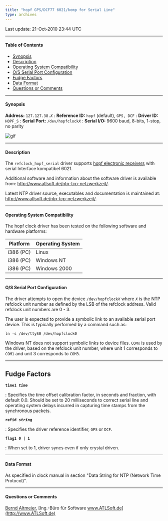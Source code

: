 ```yaml
---
title: "hopf GPS/DCF77 6021/komp for Serial Line"
type: archives
---
```


Last update: 21-Oct-2010 23:44 UTC

* * *

#### Table of Contents

*   [Synopsis](/archives/drivers/driver38/#synopsis)
*   [Description](/archives/drivers/driver38/#description)
*   [Operating System Compatibility](/archives/drivers/driver38/#operating-system-compatibility)
*   [O/S Serial Port Configuration](/archives/drivers/driver38/#os-serial-port-configuration)
*   [Fudge Factors](/archives/drivers/driver38/#fudge-factors)
*   [Data Format](/archives/drivers/driver38/#data-format)
*   [Questions or Comments](/archives/drivers/driver38/#questions-or-comments)

* * *

#### Synopsis

**Address:**  <code>127.127.38._X_</code>
: **Reference ID:** `hopf` (default), `GPS, DCF`
: **Driver ID:** `HOPF_S`
: **Serial Port:**  <code>/dev/hopfclock*X*</code>
: **Serial I/O:** 9600 baud, 8-bits, 1-stop, no parity

![gif](/archives/pic/fg6021.gif)

* * *

#### Description

The `refclock_hopf_serial` driver supports [hopf electronic receivers](https://www.hopf.com/index.php) with serial Interface kompatibel 6021.

Additional software and information about the software driver is available from: http://www.atlsoft.de/ntp-tcp-netzwerkzeit/.

Latest NTP driver source, executables and documentation is maintained at: http://www.atlsoft.de/ntp-tcp-netzwerkzeit/.

* * *

#### Operating System Compatibility

The hopf clock driver has been tested on the following software and hardware platforms:

| Platform | Operating System |
| ----- | ----- |
| i386 (PC) | Linux |
| i386 (PC) | Windows NT |
| i386 (PC) | Windows 2000 |

* * *

#### O/S Serial Port Configuration

The driver attempts to open the device <code>/dev/hopfclock*X*</code> where <code>_X_</code> is the NTP refclock unit number as defined by the LSB of the refclock address.  Valid refclock unit numbers are 0 - 3.

The user is expected to provide a symbolic link to an available serial port device.  This is typically performed by a command such as:

`ln -s /dev/ttyS0 /dev/hopfclock0`

Windows NT does not support symbolic links to device files. `COMx` is used by the driver, based on the refclock unit number, where unit 1 corresponds to `COM1` and unit 3 corresponds to `COM3`.

* * *

## Fudge Factors

<code>**time1 _time_**</code>

: Specifies the time offset calibration factor, in seconds and fraction, with default 0.0. Should be set to 20 milliseconds to correct serial line and operating system delays incurred in capturing time stamps from the synchronous packets.

<code>**refid _string_**</code>

: Specifies the driver reference identifier, `GPS` or `DCF`.

<code>**flag1 0 | 1**</code>

: When set to 1, driver syncs even if only crystal driven.

* * *

#### Data Format

As specified in clock manual in section "Data String for NTP (Network Time Protocol)".

* * *

#### Questions or Comments

[Bernd Altmeier](mailto:altmeier@atlsoft.de), [Ing.-Büro für Software www.ATLSoft.de](http://www.ATLSoft.de)
